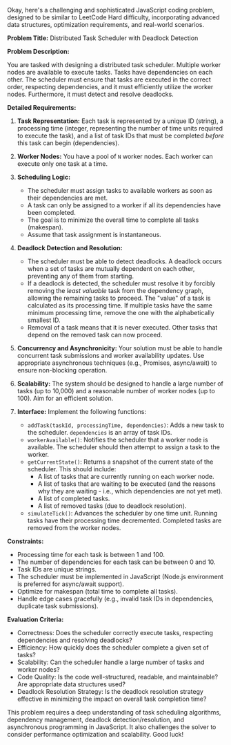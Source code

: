 Okay, here's a challenging and sophisticated JavaScript coding problem, designed to be similar to LeetCode Hard difficulty, incorporating advanced data structures, optimization requirements, and real-world scenarios.

**Problem Title:** Distributed Task Scheduler with Deadlock Detection

**Problem Description:**

You are tasked with designing a distributed task scheduler.  Multiple worker nodes are available to execute tasks. Tasks have dependencies on each other.  The scheduler must ensure that tasks are executed in the correct order, respecting dependencies, and it must efficiently utilize the worker nodes. Furthermore, it must detect and resolve deadlocks.

**Detailed Requirements:**

1.  **Task Representation:** Each task is represented by a unique ID (string), a processing time (integer, representing the number of time units required to execute the task), and a list of task IDs that must be completed *before* this task can begin (dependencies).

2.  **Worker Nodes:** You have a pool of `N` worker nodes. Each worker can execute only one task at a time.

3.  **Scheduling Logic:**
    *   The scheduler must assign tasks to available workers as soon as their dependencies are met.
    *   A task can only be assigned to a worker if all its dependencies have been completed.
    *   The goal is to minimize the overall time to complete all tasks (makespan).
    *   Assume that task assignment is instantaneous.

4.  **Deadlock Detection and Resolution:**
    *   The scheduler must be able to detect deadlocks. A deadlock occurs when a set of tasks are mutually dependent on each other, preventing any of them from starting.
    *   If a deadlock is detected, the scheduler must resolve it by forcibly removing the *least valuable* task from the dependency graph, allowing the remaining tasks to proceed.  The "value" of a task is calculated as its processing time. If multiple tasks have the same minimum processing time, remove the one with the alphabetically smallest ID.
    *   Removal of a task means that it is never executed. Other tasks that depend on the removed task can now proceed.

5. **Concurrency and Asynchronicity:** Your solution must be able to handle concurrent task submissions and worker availability updates. Use appropriate asynchronous techniques (e.g., Promises, async/await) to ensure non-blocking operation.

6.  **Scalability:**  The system should be designed to handle a large number of tasks (up to 10,000) and a reasonable number of worker nodes (up to 100). Aim for an efficient solution.

7.  **Interface:** Implement the following functions:

    *   `addTask(taskId, processingTime, dependencies)`: Adds a new task to the scheduler.  `dependencies` is an array of task IDs.
    *   `workerAvailable()`: Notifies the scheduler that a worker node is available. The scheduler should then attempt to assign a task to the worker.
    *   `getCurrentState()`: Returns a snapshot of the current state of the scheduler. This should include:
        *   A list of tasks that are currently running on each worker node.
        *   A list of tasks that are waiting to be executed (and the reasons why they are waiting - i.e., which dependencies are not yet met).
        *   A list of completed tasks.
        *   A list of removed tasks (due to deadlock resolution).
    *   `simulateTick()`: Advances the scheduler by one time unit.  Running tasks have their processing time decremented.  Completed tasks are removed from the worker nodes.

**Constraints:**

*   Processing time for each task is between 1 and 100.
*   The number of dependencies for each task can be between 0 and 10.
*   Task IDs are unique strings.
*   The scheduler must be implemented in JavaScript (Node.js environment is preferred for async/await support).
*   Optimize for makespan (total time to complete all tasks).
*   Handle edge cases gracefully (e.g., invalid task IDs in dependencies, duplicate task submissions).

**Evaluation Criteria:**

*   Correctness: Does the scheduler correctly execute tasks, respecting dependencies and resolving deadlocks?
*   Efficiency: How quickly does the scheduler complete a given set of tasks?
*   Scalability: Can the scheduler handle a large number of tasks and worker nodes?
*   Code Quality: Is the code well-structured, readable, and maintainable?  Are appropriate data structures used?
*   Deadlock Resolution Strategy: Is the deadlock resolution strategy effective in minimizing the impact on overall task completion time?

This problem requires a deep understanding of task scheduling algorithms, dependency management, deadlock detection/resolution, and asynchronous programming in JavaScript. It also challenges the solver to consider performance optimization and scalability. Good luck!
